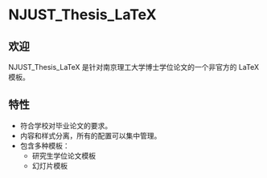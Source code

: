 # NJUST_Thesis_LaTeX

<h2>欢迎</h2>
NJUST_Thesis_LaTeX 是针对南京理工大学博士学位论文的一个非官方的 LaTeX 模板。


<h2>特性</h2>

- 符合学校对毕业论文的要求。
- 内容和样式分离，所有的配置可以集中管理。
- 包含多种模板：
  - 研究生学位论文模板
  - 幻灯片模板
